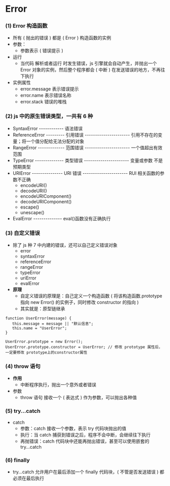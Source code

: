 # Error

### (1) Error 构造函数

- 所有 ( 抛出的错误 ) 都是 ( Error ) 构造函数的实例
- 参数：
  - 参数表示 ( 错误提示 )
- 运行
  - 当代码 解析或者运行 时发生错误，js 引擎就会自动产生，并抛出一个 Error 对象的实例，然后整个程序都会 ( 中断 ) 在发送错误的地方，不再往下执行
- 实例属性
  - error.message 表示错误提示
  - error.name 表示错误名称
  - error.stack 错误的堆栈

### (2) js 中的原生错误类型，一共有 6 种

- SyntaxError ------------ 语法错误
- ReferenceError --------- 引用错误 ---------------------- 引用不存在的变量；将一个值分配给无法分配的对象
- RangeError ------------- 范围错误 ---------------------- 一个值超出有效范围
- TypeError -------------- 类型错误 ---------------------- 变量或参数 不是预期类型
- URIError --------------- URI 错误 ---------------------- RUI 相关函数的参数不正确
  - encodeURI()
  - decodeURI()
  - encodeURIComponent()
  - decodeURIComponent()
  - escape()
  - unescape()
- EvalError -------------- eval()函数没有正确执行

### (3) 自定义错误

- 除了 js 种 7 中内建的错误，还可以自己定义错误对象
  - error
  - syntaxError
  - referenceError
  - rangeError
  - typeError
  - uriError
  - evalError
- **原理**
  - 自定义错误的原理是：自己定义一个构造函数 ( 将该构造函数.prototype 指向 new Error() 的实例子，同时修改 constructor 的指向 )
  - 其实就是：原型链继承

```
function UserError(message) {
   this.message = message || "默认信息";
   this.name = "UserError";
}

UserError.prototype = new Error();
UserError.prototype.constructor = UserError; // 修改 prototype 属性后，一定要修改 prototype上的constructor属性
```

### (4) throw 语句

- **作用**
  - 中断程序执行，抛出一个意外或者错误
- 参数
  - throw 语句 接收一个 ( 表达式 ) 作为参数，可以抛出各种值

### (5) try...catch

- catch
  - 参数：catch 接收一个参数，表示 try 代码块抛出的值
  - 执行：当 catch 捕获到错误之后，程序不会中断，会继续往下执行
  - 再抛错误：catch 代码块中还能再抛出错误，甚至可以使用嵌套的 try...catch

### (6) finally

- try...catch 允许用户在最后添加一个 finally 代码块，( 不管是否发送错误 ) 都必须在最后执行
